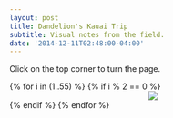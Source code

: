 ```yaml
---
layout: post
title: Dandelion's Kauai Trip
subtitle: Visual notes from the field.
date: '2014-12-11T02:48:00-04:00'
---
```


Click on the top corner to turn the page.

<div id="sketchbook" width="100%">
{% for i in (1..55) %}
{% if i % 2 == 0 %}
<div align="center">
<img src="/assets/images/sketches/dandelion-summer/dandelion-notebook-{{ i }}.jpeg"/>
</div>
{% endif %}
{% endfor %}
</div>

